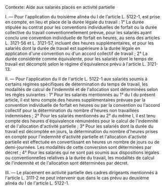 Contexte: Aide aux salariés placés en activité partielle

I. — Pour l'application du troisième alinéa du I de l'article L. 5122-1, est prise en compte, en lieu et place de la durée légale du travail : 1° La durée stipulée au contrat pour les conventions individuelles de forfait ou la durée collective du travail conventionnellement prévue, pour les salariés ayant conclu une convention individuelle de forfait en heures, au sens des articles L. 3121-56 et L. 3121-57, incluant des heures supplémentaires, et pour les salariés dont la durée de travail est supérieure à la durée légale en application d'une convention ou d'un accord collectif de travail ; 2° La durée considérée comme équivalente, pour les salariés dont le temps de travail est décompté selon le régime d'équivalence prévu à l'article L. 3121-13.

II. — Pour l'application du II de l'article L. 5122-1 aux salariés soumis à certains régimes spécifiques de détermination du temps de travail, les modalités de calcul de l'indemnité et de l'allocation sont déterminées selon les règles suivantes : 1° Pour les salariés mentionnés au 1° du I du présent article, il est tenu compte des heures supplémentaires prévues par la convention individuelle de forfait en heures ou par la convention ou l'accord collectif pour la détermination du nombre d'heures non travaillées indemnisées ; 2° Pour les salariés mentionnés au 2° du même I, il est tenu compte des heures d'équivalence rémunérées pour le calcul de l'indemnité et de l'allocation d'activité partielle ; 3° Pour les salariés dont la durée du travail est décomptée en jours, la détermination du nombre d'heures prises en compte pour l'indemnité d'activité partielle et l'allocation d'activité partielle est effectuée en convertissant en heures un nombre de jours ou de demi-journées. Les modalités de cette conversion sont déterminées par décret ; 4° Pour les salariés qui ne sont pas soumis aux dispositions légales ou conventionnelles relatives à la durée du travail, les modalités de calcul de l'indemnité et de l'allocation sont déterminées par décret.

III. — Le placement en activité partielle des cadres dirigeants mentionnés à l'article L. 3111-2 ne peut intervenir que dans le cas prévu au deuxième alinéa du I de l'article L. 5122-1.